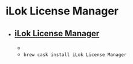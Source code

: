 # iLok License Manager
- [iLok License Manager](https://ilok.com/#!license-manager)
  - 
  - 
  - `brew cask install iLok License Manager`
